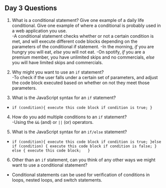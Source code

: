 ## Day 3 Questions

1. What is a conditional statement? Give one example of a daily life conditional. Give one example of where a conditional is probably used in a web application you use.  
-A conditional statement checks whether or not a certain condition is met, and will execute different code blocks depending on the parameters of the conditional if statement.
-In the morning, *if* you are hungry you will eat, *else* you will not eat.
-On spotify, *if* you are a premium member, you have unlimited skips and no commercials, *else* you will have limited skips and commercials.


2. Why might you want to use an `if` statement?  
-To check if the user falls under a certain set of parameters, and adjust the code block executed based on whether on not they meet those parameters.  

3. What is the JavaScript syntax for an `if` statement?  
- `if (condition){
    execute this code block if condition is true;
  }`

4. How do you add multiple conditions to an `if` statement?  
-Using the `&&` (and) or `||` (or) operators.  

5. What is the JavaScript syntax for an `if/else` statement?    
- `if (condition){
    execute this code block if condition is true;
  }else if (condition) {
    execute this code block if condition is false;
    } else {
    execute this code block;  
  }`  

6. Other than an `if` statement, can you think of any other ways we might want to use a conditional statement?  
- Conditional statements can be used for verification of conditions in loops, nested loops, and switch statements.  
